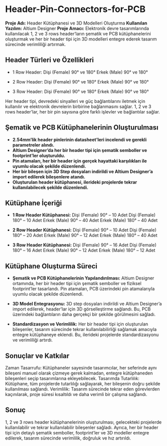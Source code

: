# Header-Pin-Connectors-for-PCB



**Proje Adı:** Header Kütüphanesi ve 3D Modelleri Oluşturma
**Kullanılan Yazılım:** Altium Designer
**Proje Amacı:** Elektronik devre tasarımlarında kullanılacak 1, 2 ve 3 rows header’ların şematik ve PCB kütüphanelerini oluşturmak ve her bir header tipi için 3D modelleri entegre ederek tasarım sürecinde verimliliği artırmak.

## Header Türleri ve Özellikleri

- 1 Row Header:
Dişi (Female) 90° ve 180°
Erkek (Male) 90° ve 180°

- 2 Row Header:
Dişi (Female) 90° ve 180°
Erkek (Male) 90° ve 180°

- 3 Row Header:
Dişi (Female) 90° ve 180°
Erkek (Male) 90° ve 180°

Her header tipi, devredeki sinyalleri ve güç bağlantılarını iletmek için kullanılır ve elektronik devrelerin birbirine bağlanmasını sağlar. 1, 2 ve 3 rows header'lar, her bir pin sayısına göre farklı işlevler ve bağlantılar sağlar.

## Şematik ve PCB Kütüphanelerinin Oluşturulması

- **2.54mm’lik header pinlerinin datasheet’leri incelendi ve gerekli parametreler alındı.**
- **Altium Designer’da her bir header tipi için şematik semboller ve footprint’ler oluşturuldu.**
- **Pin atamaları, her bir header için gerçek hayattaki karşılıkları ile uyumlu olacak şekilde düzenlendi.**
- **Her bir bileşen için 3D Step dosyaları indirildi ve Altium Designer’a import edilerek bileşenlere atandı.**
- **Oluşturulan header kütüphanesi, ilerideki projelerde tekrar kullanılabilecek şekilde düzenlendi.**
   
## Kütüphane İçeriği

- **1 Row Header Kütüphanesi:**
Dişi (Female) 90° – 10 Adet
Dişi (Female) 180° – 10 Adet
Erkek (Male) 90° – 40 Adet
Erkek (Male) 180° – 40 Adet

- **2 Row Header Kütüphanesi:**
Dişi (Female) 90° – 10 Adet
Dişi (Female) 180° – 20 Adet
Erkek (Male) 90° – 12 Adet
Erkek (Male) 180° – 40 Adet

- **3 Row Header Kütüphanesi:**
Dişi (Female) 90° – 16 Adet
Dişi (Female) 180° – 16 Adet
Erkek (Male) 90° – 12 Adet
Erkek (Male) 180° – 12 Adet

## Kütüphane Oluşturma Süreci

- **Şematik ve PCB Kütüphanelerinin Yapılandırılması:** Altium Designer ortamında, her bir header tipi için şematik semboller ve fiziksel footprint’ler tasarlandı. Pin atamaları, PCB üzerindeki pin atamalarıyla uyumlu olacak şekilde düzenlendi.

- **3D Model Entegrasyonu:** 3D step dosyaları indirildi ve Altium Designer’a import edilerek, header'lar için 3D görselleştirme sağlandı. Bu, PCB üzerindeki bağlantıların daha gerçekçi bir şekilde görülmesini sağladı.

- **Standardizasyon ve Verimlilik:** Her bir header tipi için oluşturulan bileşenler, tasarım sürecinde tekrar kullanılabilirliği sağlamak amacıyla entegre kütüphaneye eklendi. Bu, ilerideki projelerde standardizasyonu ve verimliliği artırdı.

## Sonuçlar ve Katkılar

Zaman Tasarrufu: Kütüphaneler sayesinde tasarımcılar, her seferinde aynı bileşeni manuel olarak çizmeye gerek kalmadan, entegre kütüphaneden bileşenleri seçip tasarımlarına ekleyebilecek.
Tasarımda Tutarlılık: Kütüphane, tüm projelerde tutarlılığı sağlayarak, her bileşenin doğru şekilde kullanılması sağlandı.
Verimlilik: Tasarım sürecinde tekrar eden görevlerden kaçınılarak, proje süresi kısaltıldı ve daha verimli bir çalışma sağlandı.


## Sonuç

1, 2 ve 3 rows header kütüphanelerinin oluşturulması, gelecekteki projelerde kullanılabilir ve tekrar kullanılabilir bileşenler sağladı. Ayrıca, her bir header tipi için detaylı şematik semboller, footprint’ler ve 3D modeller entegre edilerek, tasarım sürecinde verimlilik, doğruluk ve hız artırıldı.
